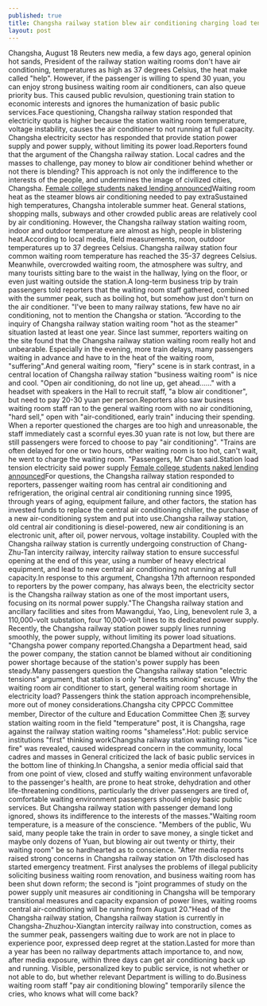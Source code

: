 ```yaml
---
published: true
title: Changsha railway station blew air conditioning charging load tension power supply: abundant
layout: post
---
```

Changsha, August 18 Reuters new media, a few days ago, general opinion hot sands, President of the railway station waiting rooms don\'t have air conditioning, temperatures as high as 37 degrees Celsius, the heat make called \"help\". However, if the passenger is willing to spend 30 yuan, you can enjoy strong business waiting room air conditioners, can also queue priority bus. This caused public revulsion, questioning train station to economic interests and ignores the humanization of basic public services.Face questioning, Changsha railway station responded that electricity quota is higher because the station waiting room temperature, voltage instability, causes the air conditioner to not running at full capacity. Changsha electricity sector has responded that provide station power supply and power supply, without limiting its power load.Reporters found that the argument of the Changsha railway station. Local cadres and the masses to challenge, pay money to blow air conditioner behind whether or not there is blending? This approach is not only the indifference to the interests of the people, and undermines the image of civilized cities, Changsha. [Female college students naked lending announced](http://www.eastbuzz.com/2016/06/17/female-college-students-naked-lending-announced-threatened-photo-online-64-sold/)Waiting room heat as the steamer blows air conditioning needed to pay extraSustained high temperatures, Changsha intolerable summer heat. General stations, shopping malls, subways and other crowded public areas are relatively cool by air conditioning. However, the Changsha railway station waiting room, indoor and outdoor temperature are almost as high, people in blistering heat.According to local media, field measurements, noon, outdoor temperatures up to 37 degrees Celsius. Changsha railway station four common waiting room temperature has reached the 35-37 degrees Celsius. Meanwhile, overcrowded waiting room, the atmosphere was sultry, and many tourists sitting bare to the waist in the hallway, lying on the floor, or even just waiting outside the station.A long-term business trip by train passengers told reporters that the waiting room staff gathered, combined with the summer peak, such as boiling hot, but somehow just don\'t turn on the air conditioner. \"I\'ve been to many railway stations, few have no air conditioning, not to mention the Changsha or station. ”According to the inquiry of Changsha railway station waiting room \"hot as the steamer\" situation lasted at least one year. Since last summer, reporters waiting on the site found that the Changsha railway station waiting room really hot and unbearable. Especially in the evening, more train delays, many passengers waiting in advance and have to in the heat of the waiting room, \"suffering\".And general waiting room, \"fiery\" scene is in stark contrast, in a central location of Changsha railway station \"business waiting room\" is nice and cool. \"Open air conditioning, do not line up, get ahead......\" with a headset with speakers in the Hall to recruit staff, \"a blow air conditioner\", but need to pay 20-30 yuan per person.Reporters also saw business waiting room staff ran to the general waiting room with no air conditioning, \"hard sell,\" open with \"air-conditioned, early train\" inducing their spending. When a reporter questioned the charges are too high and unreasonable, the staff immediately cast a scornful eyes.30 yuan rate is not low, but there are still passengers were forced to choose to pay \"air conditioning\". \"Trains are often delayed for one or two hours, other waiting room is too hot, can\'t wait, he went to charge the waiting room. \"Passengers, Mr Chan said.Station load tension electricity said power supply [Female college students naked lending announced](http://www.eastbuzz.com/2016/06/17/female-college-students-naked-lending-announced-threatened-photo-online-64-sold/)For questions, the Changsha railway station responded to reporters, passenger waiting room has central air conditioning and refrigeration, the original central air conditioning running since 1995, through years of aging, equipment failure, and other factors, the station has invested funds to replace the central air conditioning chiller, the purchase of a new air-conditioning system and put into use.Changsha railway station, old central air conditioning is diesel-powered, new air conditioning is an electronic unit, after oil, power nervous, voltage instability. Coupled with the Changsha railway station is currently undergoing construction of Chang-Zhu-Tan intercity railway, intercity railway station to ensure successful opening at the end of this year, using a number of heavy electrical equipment, and lead to new central air conditioning not running at full capacity.In response to this argument, Changsha 17th afternoon responded to reporters by the power company, has always been, the electricity sector is the Changsha railway station as one of the most important users, focusing on its normal power supply.\"The Changsha railway station and ancillary facilities and sites from Mawangdui, Yao, Ling, benevolent rule 3, a 110,000-volt substation, four 10,000-volt lines to its dedicated power supply. Recently, the Changsha railway station power supply lines running smoothly, the power supply, without limiting its power load situations. \"Changsha power company reported.Changsha a Department head, said the power company, the station cannot be blamed without air conditioning power shortage because of the station\'s power supply has been steady.Many passengers question the Changsha railway station \"electric tensions\" argument, that station is only \"benefits smoking\" excuse. Why the waiting room air conditioner to start, general waiting room shortage in electricity load? Passengers think the station approach incomprehensible, more out of money considerations.Changsha city CPPCC Committee member, Director of the culture and Education Committee Chen 忞 survey station waiting room in the field \"temperature\" post, it is Changsha, rage against the railway station waiting rooms \"shameless\".Hot: public service institutions \"first\" thinking workChangsha railway station waiting rooms \"ice fire\" was revealed, caused widespread concern in the community, local cadres and masses in General criticized the lack of basic public services in the bottom line of thinking.In Changsha, a senior media official said that from one point of view, closed and stuffy waiting environment unfavorable to the passenger\'s health, are prone to heat stroke, dehydration and other life-threatening conditions, particularly the driver passengers are tired of, comfortable waiting environment passengers should enjoy basic public services. But Changsha railway station with passenger demand long ignored, shows its indifference to the interests of the masses.\"Waiting room temperature, is a measure of the conscience. \"Members of the public, Wu said, many people take the train in order to save money, a single ticket and maybe only dozens of Yuan, but blowing air out twenty or thirty, their waiting room\" be so hardhearted as to conscience. \"After media reports raised strong concerns in Changsha railway station on 17th disclosed has started emergency treatment. First analyses the problems of illegal publicity soliciting business waiting room renovation, and business waiting room has been shut down reform; the second is \"joint programmes of study on the power supply unit measures air conditioning in Changsha will be temporary transitional measures and capacity expansion of power lines, waiting rooms central air-conditioning will be running from August 20.\"Head of the Changsha railway station, Changsha railway station is currently in Changsha-Zhuzhou-Xiangtan intercity railway into construction, comes as the summer peak, passengers waiting due to work are not in place to experience poor, expressed deep regret at the station.Lasted for more than a year has been no railway departments attach importance to, and now, after media exposure, within three days can get air conditioning back up and running. Visible, personalized key to public service, is not whether or not able to do, but whether relevant Department is willing to do.Business waiting room staff \"pay air conditioning blowing\" temporarily silence the cries, who knows what will come back?